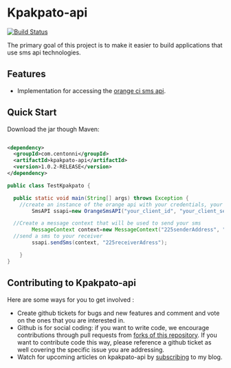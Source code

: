 # Kpakpato-api #

[![Build Status](https://travis-ci.org/Centonni/kpakpato-api.svg?branch=master)](https://travis-ci.org/Centonni/kpakpato-api)

The primary goal of this project is to make it easier to build applications that use sms api technologies.

## Features ##

* Implementation for accessing the [orange ci sms api](http://www.orangepartner.com/SMS-CI-API).


## Quick Start ##

Download the jar though Maven:

```xml

<dependency>
  <groupId>com.centonni</groupId>
  <artifactId>kpakpato-api</artifactId>
  <version>1.0.2-RELEASE</version>
</dependency>

```
```java
public class TestKpakpato {

  public static void main(String[] args) throws Exception {
    //create an instance of the orange api with your credentials, your authentication token is transparently retrieved here
        SmsAPI ssapi=new OrangeSmsAPI("your_client_id", "your_client_secret");

  //Create a message context that will be used to send your sms
        MessageContext context=new MessageContext("225senderAddress", "senderName", "your message here");
  //send a sms to your receiver
        ssapi.sendSms(context, "225receiverAdress");

    }
}
```

## Contributing to Kpakpato-api ##

Here are some ways for you to get involved  :

* Create github tickets for bugs and new features and comment and vote on the ones that you are interested in.  
* Github is for social coding: if you want to write code, we encourage contributions through pull requests from [forks of this repository](http://help.github.com/forking/). If you want to contribute code this way, please reference a github ticket as well covering the specific issue you are addressing.
* Watch for upcoming articles on kpakpato-api by [subscribing](http://centonni.com) to my blog.
